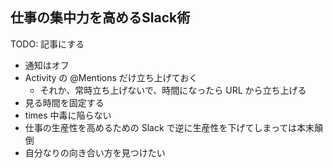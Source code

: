 ## 仕事の集中力を高めるSlack術

TODO: 記事にする

- 通知はオフ
- Activity の @Mentions だけ立ち上げておく
  - それか、常時立ち上げないで、時間になったら URL から立ち上げる
- 見る時間を固定する
- times 中毒に陥らない
- 仕事の生産性を高めるための Slack で逆に生産性を下げてしまっては本末顛倒
- 自分なりの向き合い方を見つけたい